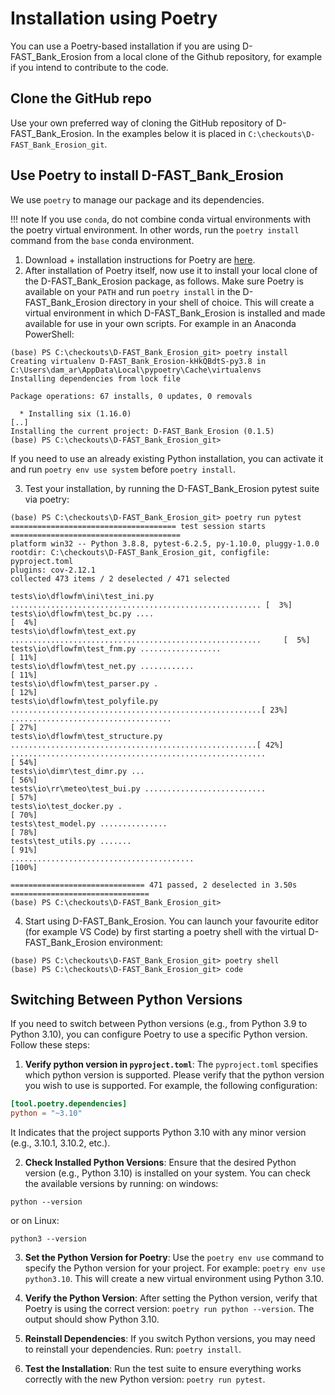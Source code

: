 # Installation using Poetry

You can use a Poetry-based installation if you are using
D-FAST_Bank_Erosion from a local clone of the Github repository,
for example if you intend to contribute to the code.

## Clone the GitHub repo
Use your own preferred way of cloning the GitHub repository of D-FAST_Bank_Erosion.
In the examples below it is placed in `C:\checkouts\D-FAST_Bank_Erosion_git`.

## Use Poetry to install D-FAST_Bank_Erosion
We use `poetry` to manage our package and its dependencies.

!!! note
    If you use `conda`, do not combine conda virtual environments with the poetry virtual environment.
    In other words, run the `poetry install` command from the `base` conda environment.

1. Download + installation instructions for Poetry are [here](https://python-poetry.org/).
2. After installation of Poetry itself, now use it to install your local clone of the D-FAST_Bank_Erosion package, as follows.
   Make sure Poetry is available on your `PATH` and run `poetry install` in the D-FAST_Bank_Erosion directory in your shell of choice.
   This will create a virtual environment in which D-FAST_Bank_Erosion is installed and made available for use in your own scripts.
   For example in an Anaconda PowerShell:
```
(base) PS C:\checkouts\D-FAST_Bank_Erosion_git> poetry install
Creating virtualenv D-FAST_Bank_Erosion-kHkQBdtS-py3.8 in C:\Users\dam_ar\AppData\Local\pypoetry\Cache\virtualenvs
Installing dependencies from lock file

Package operations: 67 installs, 0 updates, 0 removals

  * Installing six (1.16.0)
[..]
Installing the current project: D-FAST_Bank_Erosion (0.1.5)
(base) PS C:\checkouts\D-FAST_Bank_Erosion_git>
```  
   If you need to use an already existing Python installation, you can activate it and run `poetry env use system` before `poetry install`.

3. Test your installation, by running the D-FAST_Bank_Erosion pytest suite via poetry:
```
(base) PS C:\checkouts\D-FAST_Bank_Erosion_git> poetry run pytest
===================================== test session starts ======================================
platform win32 -- Python 3.8.8, pytest-6.2.5, py-1.10.0, pluggy-1.0.0
rootdir: C:\checkouts\D-FAST_Bank_Erosion_git, configfile: pyproject.toml
plugins: cov-2.12.1
collected 473 items / 2 deselected / 471 selected

tests\io\dflowfm\ini\test_ini.py ........................................................ [  3%]
tests\io\dflowfm\test_bc.py ....                                                          [  4%]
tests\io\dflowfm\test_ext.py ........................................................     [  5%]
tests\io\dflowfm\test_fnm.py ..................                                           [ 11%]
tests\io\dflowfm\test_net.py ............                                                 [ 11%]
tests\io\dflowfm\test_parser.py .                                                         [ 12%]
tests\io\dflowfm\test_polyfile.py ........................................................[ 23%]
....................................                                                      [ 27%]
tests\io\dflowfm\test_structure.py .......................................................[ 42%]
.........................................................                                 [ 54%]
tests\io\dimr\test_dimr.py ...                                                            [ 56%]
tests\io\rr\meteo\test_bui.py ...........................                                 [ 57%]
tests\io\test_docker.py .                                                                 [ 70%]
tests\test_model.py ...............                                                       [ 78%]
tests\test_utils.py .......                                                               [ 91%]
.........................................                                                 [100%]

============================== 471 passed, 2 deselected in 3.50s ===============================
(base) PS C:\checkouts\D-FAST_Bank_Erosion_git>
```  
4. Start using D-FAST_Bank_Erosion. You can launch your favourite editor (for example VS Code)
by first starting a poetry shell with the virtual D-FAST_Bank_Erosion environment:
```
(base) PS C:\checkouts\D-FAST_Bank_Erosion_git> poetry shell
(base) PS C:\checkouts\D-FAST_Bank_Erosion_git> code
```

## Switching Between Python Versions
If you need to switch between Python versions (e.g., from Python 3.9 to Python 3.10), you can configure Poetry to use a specific Python version. Follow these steps:

1. **Verify python version in `pyproject.toml`**:
The `pyproject.toml` specifies which python version is supported. Please verify that the python version you wish to use is supported. For example, the following configuration:
```toml
[tool.poetry.dependencies]
python = "~3.10"
```
It Indicates that the project supports Python 3.10 with any minor version (e.g., 3.10.1, 3.10.2, etc.).

2. **Check Installed Python Versions**:
Ensure that the desired Python version (e.g., Python 3.10) is installed on your system. 
You can check the available versions by running:
on windows:
```shell
python --version
``` 
or on Linux:
```shell
python3 --version 
```

3. **Set the Python Version for Poetry**:
Use the `poetry env use` command to specify the Python version for your project. For example: `poetry env use python3.10`. This will create a new virtual environment using Python 3.10.

4. **Verify the Python Version**:
After setting the Python version, verify that Poetry is using the correct version: `poetry run python --version`. The output should show Python 3.10.

5. **Reinstall Dependencies**:
If you switch Python versions, you may need to reinstall your dependencies. Run: `poetry install`.

6. **Test the Installation**: Run the test suite to ensure everything works correctly with the new Python version: 
`poetry run pytest`.

